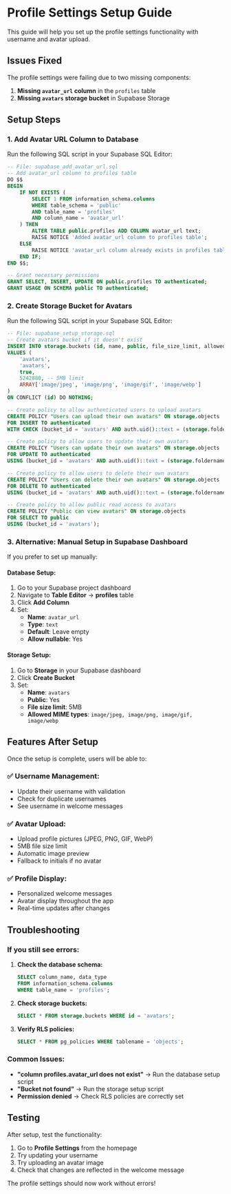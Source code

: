 # Profile Settings Setup Guide

This guide will help you set up the profile settings functionality with username and avatar upload.

## Issues Fixed

The profile settings were failing due to two missing components:
1. **Missing `avatar_url` column** in the `profiles` table
2. **Missing `avatars` storage bucket** in Supabase Storage

## Setup Steps

### 1. Add Avatar URL Column to Database

Run the following SQL script in your Supabase SQL Editor:

```sql
-- File: supabase_add_avatar_url.sql
-- Add avatar_url column to profiles table
DO $$ 
BEGIN
    IF NOT EXISTS (
        SELECT 1 FROM information_schema.columns 
        WHERE table_schema = 'public' 
        AND table_name = 'profiles' 
        AND column_name = 'avatar_url'
    ) THEN
        ALTER TABLE public.profiles ADD COLUMN avatar_url text;
        RAISE NOTICE 'Added avatar_url column to profiles table';
    ELSE
        RAISE NOTICE 'avatar_url column already exists in profiles table';
    END IF;
END $$;

-- Grant necessary permissions
GRANT SELECT, INSERT, UPDATE ON public.profiles TO authenticated;
GRANT USAGE ON SCHEMA public TO authenticated;
```

### 2. Create Storage Bucket for Avatars

Run the following SQL script in your Supabase SQL Editor:

```sql
-- File: supabase_setup_storage.sql
-- Create avatars bucket if it doesn't exist
INSERT INTO storage.buckets (id, name, public, file_size_limit, allowed_mime_types)
VALUES (
    'avatars',
    'avatars',
    true,
    5242880, -- 5MB limit
    ARRAY['image/jpeg', 'image/png', 'image/gif', 'image/webp']
)
ON CONFLICT (id) DO NOTHING;

-- Create policy to allow authenticated users to upload avatars
CREATE POLICY "Users can upload their own avatars" ON storage.objects
FOR INSERT TO authenticated
WITH CHECK (bucket_id = 'avatars' AND auth.uid()::text = (storage.foldername(name))[1]);

-- Create policy to allow users to update their own avatars
CREATE POLICY "Users can update their own avatars" ON storage.objects
FOR UPDATE TO authenticated
USING (bucket_id = 'avatars' AND auth.uid()::text = (storage.foldername(name))[1]);

-- Create policy to allow users to delete their own avatars
CREATE POLICY "Users can delete their own avatars" ON storage.objects
FOR DELETE TO authenticated
USING (bucket_id = 'avatars' AND auth.uid()::text = (storage.foldername(name))[1]);

-- Create policy to allow public read access to avatars
CREATE POLICY "Public can view avatars" ON storage.objects
FOR SELECT TO public
USING (bucket_id = 'avatars');
```

### 3. Alternative: Manual Setup in Supabase Dashboard

If you prefer to set up manually:

#### Database Setup:
1. Go to your Supabase project dashboard
2. Navigate to **Table Editor** → **profiles** table
3. Click **Add Column**
4. Set:
   - **Name**: `avatar_url`
   - **Type**: `text`
   - **Default**: Leave empty
   - **Allow nullable**: Yes

#### Storage Setup:
1. Go to **Storage** in your Supabase dashboard
2. Click **Create Bucket**
3. Set:
   - **Name**: `avatars`
   - **Public**: Yes
   - **File size limit**: 5MB
   - **Allowed MIME types**: `image/jpeg, image/png, image/gif, image/webp`

## Features After Setup

Once the setup is complete, users will be able to:

### ✅ **Username Management:**
- Update their username with validation
- Check for duplicate usernames
- See username in welcome messages

### ✅ **Avatar Upload:**
- Upload profile pictures (JPEG, PNG, GIF, WebP)
- 5MB file size limit
- Automatic image preview
- Fallback to initials if no avatar

### ✅ **Profile Display:**
- Personalized welcome messages
- Avatar display throughout the app
- Real-time updates after changes

## Troubleshooting

### If you still see errors:

1. **Check the database schema:**
   ```sql
   SELECT column_name, data_type 
   FROM information_schema.columns 
   WHERE table_name = 'profiles';
   ```

2. **Check storage buckets:**
   ```sql
   SELECT * FROM storage.buckets WHERE id = 'avatars';
   ```

3. **Verify RLS policies:**
   ```sql
   SELECT * FROM pg_policies WHERE tablename = 'objects';
   ```

### Common Issues:

- **"column profiles.avatar_url does not exist"** → Run the database setup script
- **"Bucket not found"** → Run the storage setup script
- **Permission denied** → Check RLS policies are correctly set

## Testing

After setup, test the functionality:

1. Go to **Profile Settings** from the homepage
2. Try updating your username
3. Try uploading an avatar image
4. Check that changes are reflected in the welcome message

The profile settings should now work without errors!
